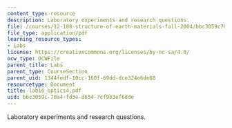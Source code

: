 ```yaml
---
content_type: resource
description: Laboratory experiments and research questions.
file: /courses/12-108-structure-of-earth-materials-fall-2004/bbc3059c70a4fd3ed6547cf9b3ef6dde_lab16_optics4.pdf
file_type: application/pdf
learning_resource_types:
- Labs
license: https://creativecommons.org/licenses/by-nc-sa/4.0/
ocw_type: OCWFile
parent_title: Labs
parent_type: CourseSection
parent_uid: 1344fedf-10cc-160f-69dd-dce324e6de68
resourcetype: Document
title: lab16_optics4.pdf
uid: bbc3059c-70a4-fd3e-d654-7cf9b3ef6dde
---
```

Laboratory experiments and research questions.